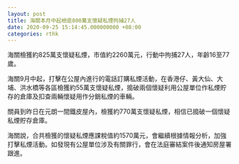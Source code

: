 ```yaml
---
layout: post
title: 海關本月中起檢逾800萬支懷疑私煙拘捕27人
date: 2020-09-25 15:14:45.000000000 +08:00
categories: rthk
---
```


海關檢獲約825萬支懷疑私煙，市值約2260萬元，行動中拘捕27人，年齡16至77歲。

海關9月中起，打擊在公屋內進行的電話訂購私煙活動，在香港仔、黃大仙、大埔、洪水橋等各區檢獲約55萬支懷疑私煙，搗破兩個懷疑利用公屋單位作私煙貯存的倉庫及扣查兩輛懷疑用作分銷私煙的車輛。

關員到昨日在元朗一間鐵皮屋內，檢獲約770萬支懷疑私煙，相信已搗破一個懷疑私煙貯存倉庫。

海關說，合共檢獲的懷疑私煙應課稅值約1570萬元，會繼續根據情報分析，加強打擊私煙活動。如發現有公屋單位涉及有關罪行，會在法庭審結案件後通知房屋署跟進。
